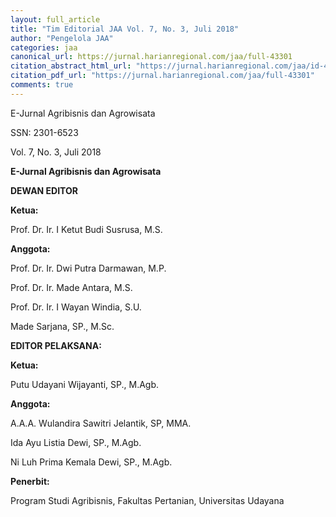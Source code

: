 ```yaml
---
layout: full_article
title: "Tim Editorial JAA Vol. 7, No. 3, Juli 2018"
author: "Pengelola JAA"
categories: jaa
canonical_url: https://jurnal.harianregional.com/jaa/full-43301 
citation_abstract_html_url: "https://jurnal.harianregional.com/jaa/id-43301"
citation_pdf_url: "https://jurnal.harianregional.com/jaa/full-43301"  
comments: true
---
```


<p><span class="font0">E-Jurnal Agribisnis dan Agrowisata</span></p>
<p><span class="font0">SSN: 2301-6523</span></p>
<p><span class="font0">Vol. 7, No. 3, Juli 2018</span></p>
<p><span class="font3" style="font-weight:bold;">E-Jurnal Agribisnis dan Agrowisata</span></p>
<p><span class="font2" style="font-weight:bold;">DEWAN EDITOR</span></p>
<p><span class="font1" style="font-weight:bold;">Ketua:</span></p>
<p><span class="font1">Prof. Dr. Ir. I Ketut Budi Susrusa, M.S.</span></p>
<p><span class="font1" style="font-weight:bold;">Anggota:</span></p>
<p><span class="font1">Prof. Dr. Ir. Dwi Putra Darmawan, M.P.</span></p>
<p><span class="font1">Prof. Dr. Ir. Made Antara, M.S.</span></p>
<p><span class="font1">Prof. Dr. Ir. I Wayan Windia, S.U.</span></p>
<p><span class="font1">Made Sarjana, SP., M.Sc.</span></p>
<p><span class="font2" style="font-weight:bold;">EDITOR PELAKSANA:</span></p>
<p><span class="font1" style="font-weight:bold;">Ketua:</span></p>
<p><span class="font1">Putu Udayani Wijayanti, SP., M.Agb.</span></p>
<p><span class="font1" style="font-weight:bold;">Anggota:</span></p>
<p><span class="font1">A.A.A. Wulandira Sawitri Jelantik, SP, MMA.</span></p>
<p><span class="font1">Ida Ayu Listia Dewi, SP., M.Agb.</span></p>
<p><span class="font1">Ni Luh Prima Kemala Dewi, SP., M.Agb.</span></p>
<p><span class="font1" style="font-weight:bold;">Penerbit:</span></p>
<p><span class="font1">Program Studi Agribisnis, Fakultas Pertanian, Universitas Udayana</span></p>